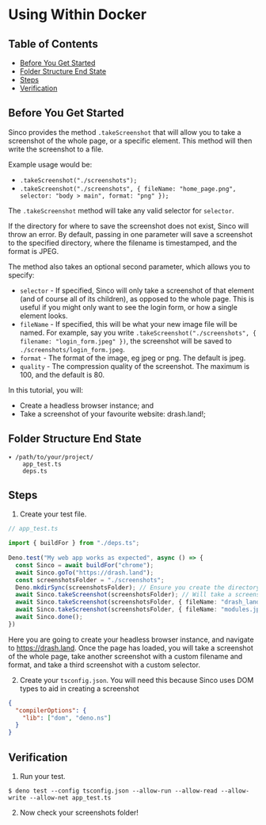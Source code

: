 # Using Within Docker

## Table of Contents

* [Before You Get Started](#before-you-get-started)
* [Folder Structure End State](#folder-structure-end-state)
* [Steps](#steps)
* [Verification](#verification)

## Before You Get Started

Sinco provides the method `.takeScreenshot` that will allow you to take a screenshot of the whole page, or a specific element. This method will then write the screenshot to a file.

Example usage would be:
* `.takeScreenshot("./screenshots");`
* `.takeScreenshot("./screenshots", { fileName: "home_page.png", selector: "body > main", format: "png" });`

The `.takeScreenshot` method will take any valid selector for `selector`.

If the directory for where to save the screenshot does not exist, Sinco will throw an error. By default, passing in one parameter will save a screenshot to the specified directory, where the filename is timestamped, and the format is JPEG. 

The method also takes an optional second parameter, which allows you to specify:

* `selector` - If specified, Sinco will only take a screenshot of that element (and of course all of its children), as opposed to the whole page. This is useful if you might only want to see the login form, or how a single element looks.
* `fileName` - If specified, this will be what your new image file will be named. For example, say you write `.takeScreenshot("./screenshots", { filename: "login_form.jpeg" })`, the screenshot will be saved to `./screenshots/login_form.jpeg`.
* `format` - The format of the image, eg jpeg or png. The default is jpeg.
* `quality` - The compression quality of the screenshot. The maximum is 100, and the default is 80.

In this tutorial, you will:

* Create a headless browser instance; and
* Take a screenshot of your favourite website: drash.land!;

## Folder Structure End State

```text
▾ /path/to/your/project/
    app_test.ts
    deps.ts
```

## Steps

1. Create your test file.

  ```typescript
  // app_test.ts

  import { buildFor } from "./deps.ts";
        
  Deno.test("My web app works as expected", async () => {
    const Sinco = await buildFor("chrome");
    await Sinco.goTo("https://drash.land");
    const screenshotsFolder = "./screenshots";
    Deno.mkdirSync(screenshotsFolder); // Ensure you create the directory your screenshots will be put within
    await Sinco.takeScreenshot(screenshotsFolder); // Will take a screenshot of the whole page, and write it to `./screenshots/dd_mm_yyyy_hh_mm_ss.jpeg`
    await Sinco.takeScreenshot(screenshotsFolder, { fileName: "drash_land.png", format: "png" }); // Specify filename and format. Will be saved as `./screenshots/drash_land.png`
    await Sinco.takeScreenshot(screenshotsFolder, { fileName: "modules.jpeg", selector: 'a[href="https://github.com/drashland"]' }); // Will screenshot only the GitHub icon section, and write it to `./screenshots/dd_mm_yyyy_hh_mm_ss.jpeg`
    await Sinco.done();
  })
  ```

Here you are going to create your headless browser instance, and navigate to https://drash.land. Once the page has loaded, you will take a screenshot of the whole page, take another screenshot with a custom filename and format, and take a third screenshot with a custom selector.

2. Create your `tsconfig.json`. You will need this because Sinco uses DOM types to aid in creating a screenshot

  ```json
  {
    "compilerOptions": {
      "lib": ["dom", "deno.ns"]
    }
  }
  ```

## Verification

1. Run your test.

  ```shell
  $ deno test --config tsconfig.json --allow-run --allow-read --allow-write --allow-net app_test.ts
  ```

2. Now check your screenshots folder!
